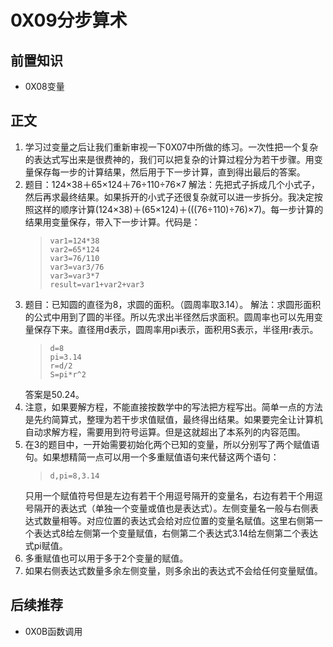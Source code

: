 # 0X09分步算术
## 前置知识
* 0X08变量
## 正文
1. 学习过变量之后让我们重新审视一下0X07中所做的练习。一次性把一个复杂的表达式写出来是很费神的，我们可以把复杂的计算过程分为若干步骤。用变量保存每一步的计算结果，然后用于下一步计算，直到得出最后的答案。
2. 题目：124×38＋65×124＋76÷110÷76×7
    解法：先把式子拆成几个小式子，然后再求最终结果。如果拆开的小式子还很复杂就可以进一步拆分。我决定按照这样的顺序计算(124×38)＋(65×124)＋(((76÷110)÷76)×7)。每一步计算的结果用变量保存，带入下一步计算。代码是：
    >```
    >var1=124*38
    >var2=65*124
    >var3=76/110
    >var3=var3/76
    >var3=var3*7
    >result=var1+var2+var3
    >```
3. 题目：已知圆的直径为8，求圆的面积。（圆周率取3.14）。
    解法：求圆形面积的公式中用到了圆的半径。所以先求出半径然后求面积。圆周率也可以先用变量保存下来。直径用d表示，圆周率用pi表示，面积用S表示，半径用r表示。
    >```
    >d=8
    >pi=3.14
    >r=d/2
    >S=pi*r^2
    >```
    答案是50.24。
4. 注意，如果要解方程，不能直接按数学中的写法把方程写出。简单一点的方法是先约简算式，整理为若干步求值赋值，最终得出结果。如果要完全让计算机自动求解方程，需要用到符号运算。但是这就超出了本系列的内容范围。
5. 在3的题目中，一开始需要初始化两个已知的变量，所以分别写了两个赋值语句。如果想精简一点可以用一个多重赋值语句来代替这两个语句：
    >```
    >d,pi=8,3.14
    >```
    只用一个赋值符号但是左边有若干个用逗号隔开的变量名，右边有若干个用逗号隔开的表达式（单独一个变量或值也是表达式）。左侧变量名一般与右侧表达式数量相等。对应位置的表达式会给对应位置的变量名赋值。这里右侧第一个表达式8给左侧第一个变量赋值，右侧第二个表达式3.14给左侧第二个表达式pi赋值。
6. 多重赋值也可以用于多于2个变量的赋值。
7. 如果右侧表达式数量多余左侧变量，则多余出的表达式不会给任何变量赋值。
## 后续推荐
* 0X0B函数调用

